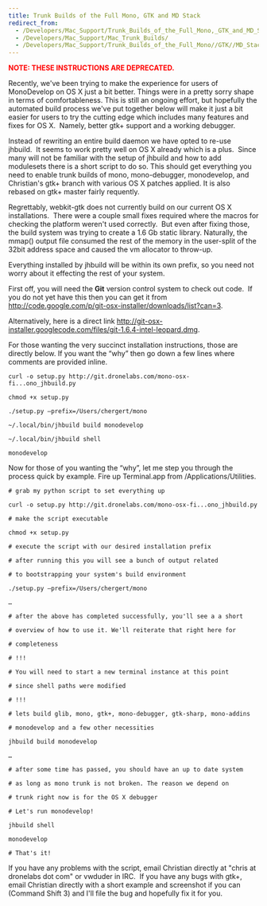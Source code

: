 ```yaml
---
title: Trunk Builds of the Full Mono, GTK and MD Stack
redirect_from:
  - /Developers/Mac_Support/Trunk_Builds_of_the_Full_Mono,_GTK_and_MD_Stack/
  - /Developers/Mac_Support/Mac_Trunk_Builds/
  - /Developers/Mac_Support/Trunk_Builds_of_the_Full_Mono//GTK//MD_Stack/
---
```


<span style="color: rgb(255, 0, 0);">**NOTE: THESE INSTRUCTIONS ARE DEPRECATED**</span><span style="color: rgb(255, 0, 0);">**.**</span>

Recently, we've been trying to make the experience for users of MonoDevelop on OS X just a bit better. Things were in a pretty sorry shape in terms of comfortableness. This is still an ongoing effort, but hopefully the automated build process we've put together below will make it just a bit easier for users to try the cutting edge which includes many features and fixes for OS X.  Namely, better gtk+ support and a working debugger.

Instead of rewriting an entire build daemon we have opted to re-use jhbuild.  It seems to work pretty well on OS X already which is a plus.  Since many will not be familiar with the setup of jhbuild and how to add modulesets there is a short script to do so. This should get everything you need to enable trunk builds of mono, mono-debugger, monodevelop, and Christian's gtk+ branch with various OS X patches applied. It is also rebased on gtk+ master fairly requently.

Regrettably, webkit-gtk does not currently build on our current OS X installations.  There were a couple small fixes required where the macros for checking the platform weren't used correctly.  But even after fixing those, the build system was trying to create a 1.6 Gb static library. Naturally, the mmap() output file consumed the rest of the memory in the user-split of the 32bit address space and caused the vm allocator to throw-up.

Everything installed by jhbuild will be within its own prefix, so you need not worry about it effecting the rest of your system.

First off, you will need the **Git** version control system to check out code.  If you do not yet have this then you can get it from <http://code.google.com/p/git-osx-installer/downloads/list?can=3>.

Alternatively, here is a direct link <http://git-osx-installer.googlecode.com/files/git-1.6.4-intel-leopard.dmg>.

For those wanting the very succinct installation instructions, those are directly below. If you want the “why” then go down a few lines where comments are provided inline.

`curl -o setup.py http://git.dronelabs.com/mono-osx-fi...ono_jhbuild.py `

<span style="font-family: Courier New;">`chmod +x setup.py`</span>

<span style="font-family: Courier New;">`./setup.py –prefix=/Users/chergert/mono`</span>

<span style="font-family: Courier New;">`~/.local/bin/jhbuild build monodevelop`</span>

<span style="font-family: Courier New;">`~/.local/bin/jhbuild shell`</span>

`monodevelop`

Now for those of you wanting the “why”, let me step you through the process quick by example. Fire up Terminal.app from /Applications/Utilities.

`# grab my python script to set everything up`

`curl -o setup.py http://git.dronelabs.com/mono-osx-fi...ono_jhbuild.py`

`# make the script executable`

`chmod +x setup.py`

`# execute the script with our desired installation prefix`

`# after running this you will see a bunch of output related`

`# to bootstrapping your system's build environment`

`./setup.py –prefix=/Users/chergert/mono`

`…`

`# after the above has completed successfully, you'll see a a short`

`# overview of how to use it. We'll reiterate that right here for`

`# completeness`

`# !!!`

`# You will need to start a new terminal instance at this point`

`# since shell paths were modified`

`# !!!`

`# lets build glib, mono, gtk+, mono-debugger, gtk-sharp, mono-addins`

`# monodevelop and a few other necessities`

`jhbuild build monodevelop`

`…`

`# after some time has passed, you should have an up to date system`

`# as long as mono trunk is not broken. The reason we depend on`

`# trunk right now is for the OS X debugger`

`# Let's run monodevelop!`

`jhbuild shell`

`monodevelop`

`# That's it!`

If you have any problems with the script, email Christian directly at "chris at dronelabs dot com" or vwduder in IRC.  If you have any bugs with gtk+, email Christian directly with a short example and screenshot if you can (Command Shift 3) and I'll file the bug and hopefully fix it for you.

